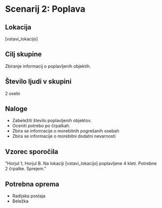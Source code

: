 # Scenarij 2: Poplava

## Lokacija
[vstavi_lokacijo]

## Cilj skupine
Zbiranje informacij o poplavljenih objektih.

## Število ljudi v skupini
2 osebi

## Naloge
- Zabeležiti število poplavljenih objektov.
- Oceniti potrebo po črpalkah.
- Zbira se infomracije o morebitnih pogrešanih osebah
- Zbira se informacije o morebitni dodatni nevarnosti

## Vzorec sporočila
"Horjul 1, Horjul B. Na lokaciji [vstavi_lokacijo] poplavljene 4 kleti. Potrebne 2 črpalke. Sprejem."

## Potrebna oprema
- Radijska postaja
- Beležka
